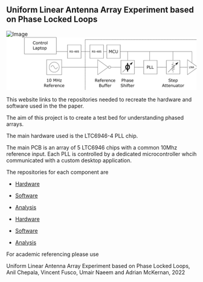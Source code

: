 ## Uniform Linear Antenna Array Experiment based on Phase Locked Loops

![Image](https://github.com/adrian-mckernan/adrian-mckernan.github.io/images/PLL_Block_diagram.png)
![Image](images/PLL_Block_diagram.png)

This website links to the repositories needed to recreate the hardware and software used in the the paper. 

The aim of this project is to create a test bed for understanding phased arrays. 

The main hardware used is the LTC6946-4 PLL chip. 

The main PCB is an array of 5 LTC6946 chips with a common 10Mhz reference input. Each PLL is controlled by a dedicated microcontroller whcih communicated with a custom desktop application.

The repositories for each component are 

- [Hardware](https://github.com/adrian-mckernan/Hardware)
- [Software](https://github.com/adrian-mckernan/Software)
- [Analysis](https://github.com/adrian-mckernan/Analysis)


- [Hardware](Hardware)
- [Software](Software)
- [Analysis](Analysis)

For academic referencing please use

Uniform Linear Antenna Array Experiment based on Phase Locked Loops, Anil Chepala, Vincent Fusco, Umair Naeem and Adrian McKernan, 2022 
